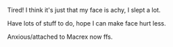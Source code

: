 Tired! I think it's just that my face is achy, I slept a lot. 

Have lots of stuff to do, hope I can make face hurt less. 

Anxious/attached to Macrex now ffs. 

